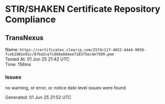 # STIR/SHAKEN Certificate Repository Compliance

## TransNexus

Name: `https://certificates.clearip.com/257dc117-4652-4444-9058-fceb2d81e92c/87ba5ce7c868a8deeef18375ec4e7509.pem`\
Tested At: 01 Jun 25 21:42 UTC\
Time: 156ms

### Issues

no warning, or error, or notice date level issues were found

Generated: 01 Jun 25 21:52 UTC